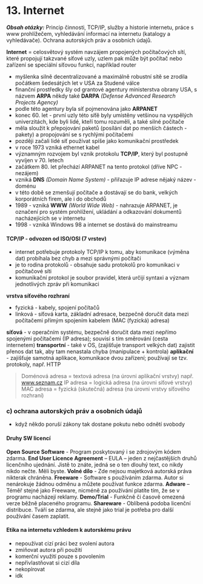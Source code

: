 # 13. Internet

***Obsah otázky:*** Princip činnosti, TCP/IP, služby a historie internetu, práce s www prohlížečem, vyhledávání informací na  internetu (katalogy a vyhledávače). Ochrana autorských práv a osobních údajů.  

**Internet** = celosvětový systém navzájem propojených počítačových sítí, které propojují takzvané síťové uzly, uzlem pak může být počítač nebo zařízení se speciální síťovou funkcí, například router

- myšlenka silně decentralizované a maximálně robustní sítě se zrodila počátkem šedesátých let v USA za Studené válce
- finanční prostředky šly od grantové agentury ministerstva obrany USA, s názvem **ARPA** někdy také **DARPA** *(Defense Advanced Research Projects Agency)*
- podle této agentury byla síť pojmenována jako **ARPANET**
- konec 60. let - první uzly této síťě byly umístěny vetšinou na vyspělých univerzitách, kde byli lidé, kteří tomu rozuměli, a také silné počítače
- měla sloužit k přepojování paketů (posílání dat po menších částech - pakety) a propojování se s rychlými počítačemi
- později začali lidé síť používat spíše jako komunikační prostředek
- v roce 1973 vzniká ethernet kabel
- významným rozvojem byl vznik protokolu **TCP/IP**, který byl postupně vyvíjen v 70. letech
- začátkem 80. let přechází ARPANET na tento protokol (dříve NPC - nezájem)
- vzniká **DNS** *(Domain Name System)* - přiřazuje IP adrese nějaký název - doménu
- v této době se zmenšují počítače a dostávají se do bank, velkých korporátních firem, ale i do obchodů
- 1989 - vzniká **WWW** *(World Wide Web)* - nahrazuje ARPANET, je označení pro systém prohlížení, ukládání a odkazování dokumentů nacházejících se v internetu
- 1998 - vzniká Windows 98 a internet se dostává do mainstreamu

#### TCP/IP - odvozen od ISO/OSI (7 vrstev)
- internet potřebuje protokoly TCP/IP k tomu, aby komunikace (výměna dat) probíhala bez chyb a mezi správnými počítači
- je to rodina protokolů - obsahuje sadu protokolů pro komunikaci v počítačové síti
- komunikační protokol je soubor pravidel, která určijí syntaxi a význam jednotlivých zpráv při komunikaci

**vrstva síťového rozhraní**
- fyzická - kabely, spojení počítačů
- linková - síťová karta, základní adresace, bezpečně doručit data mezi počítačemi přímým spojením kabelem (MAC (fyzická) adresa)

**síťová** - v operačním systému, bezpečně doručit data mezi nepřímo spojenými počítačemi (IP adresa); souvisí s tím směrování (cesta internetem)
**transportní** - také v OS, (zajišťuje transport velkých dat) zajistit přenos dat tak, aby tam nenastala chyba (manipulace + kontrola)
**aplikační** - zajišťuje samotná aplikace, komunikace dvou zařízení; používají se tzv. protokoly, např. HTTP
> Doménová adresa = textová adresa (na úrovni aplikační vrstvy) např. www.seznam.cz
IP adresa = logická adresa (na úrovni síťové vrstvy)
MAC adresa = fyzická (skutečná) adresa (na úrovni vrstvy síťového rozhraní) 


### c) ochrana autorských práv a osobních údajů
- když někdo poruší zákony tak dostane pokutu nebo odnětí svobody

#### Druhy SW licencí
**Open Source Software** - Program poskytovaný i se zdrojovým kódem zdarma.
**End User Licence Agreement** – EULA – jeden z nejčastějších druhů licenčního ujednání. Jistě to znáte, jedná se o ten dlouhý text, co nikdy nikdo nečte. Měli byste. 
**Volné dílo** - Zde nejsou majetková autorská práva nikterak chráněna. 
**Freeware** - Software s používáním zdarma. Autor si nenárokuje žádnou odměnu a můžete používat funkce zdarma.
**Adware** – Téměř stejné jako Freeware, nicméně za používání platíte tím, že se v programu nacházejí reklamy.
**Demo/Trial** - Funkčně či časově omezená verze běžně placeného programu. 
**Shareware** - Oblíbená podoba licenční distribuce. Tváří se zdarma, ale stejně jako trial je potřeba pro další používání časem zaplatit.

#### Etika na internetu vzhledem k autorskému právu
- nepoužívat cizí práci bez svolení autora
- zmiňovat autora při použití
- komerční využití pouze s povolením
- nepřivlastňovat si cizí díla
- nekopírovat
- idk